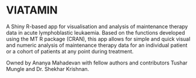 # VIATAMIN
A Shiny R-based app for visualisation and analysis of maintenance therapy data in acute lymphoblastic leukaemia.
Based on the functions developed using the MT R package (CRAN), this app allows for simple and quick visual and numeric analysis of maintenance therapy data for an individual patient or a cohort of patients at any point during treatment.


Owned by Ananya Mahadevan with fellow authors and contributors Tushar Mungle and Dr. Shekhar Krishnan. 
